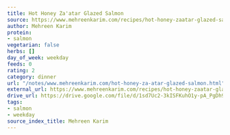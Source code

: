 ```yaml
---
title: Hot Honey Za'atar Glazed Salmon
source: https://www.mehreenkarim.com/recipes/hot-honey-zaatar-glazed-salmon
author: Mehreen Karim
protein:
- salmon
vegetarian: false
herbs: []
day_of_week: weekday
feeds: 0
rating: 2
category: dinner
url: "/notes/www.mehreenkarim.com/hot-honey-za-atar-glazed-salmon.html"
external_url: https://www.mehreenkarim.com/recipes/hot-honey-zaatar-glazed-salmon
drive_url: https://drive.google.com/file/d/1sd7Uc2-3kISFKuhO1y-pA_PgDh9H-O4E/view?usp=drive_link
tags:
- salmon
- weekday
source_index_title: Mehreen Karim
---
```



